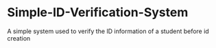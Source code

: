 # Simple-ID-Verification-System
A simple system used to verify the ID information of a student before id creation

